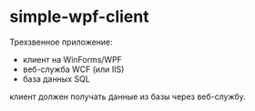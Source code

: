 # simple-wpf-client

Трехзвенное приложение: 
- клиент на WinForms/WPF
- веб-служба WCF (или IIS)
- база данных SQL

клиент должен получать данные из базы через веб-службу. 
